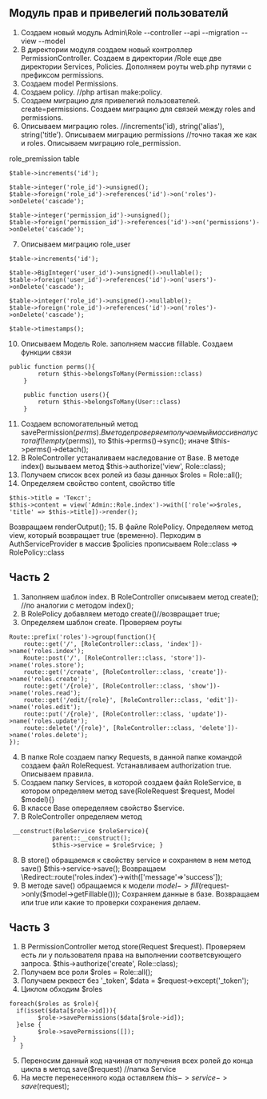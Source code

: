 ## Модуль прав и привелегий пользователй

1. Создаем новый модуль Admin\Role --controller --api --migration --view --model
2. В директории модуля создаем новый контроллер PermissionController. Создаем в директории /Role еще две директории Services, Policies. Дополняем роуты web.php путями с префиксом permissions. 
3. Создаем model Permissions.
4. Создаем policy. //php artisan make:policy. 
5. Создаем миграцию для привелегий пользователей. create=permissions. Создаем миграцию для связей между roles and permissions.
6. Описываем миграцию roles. //increments('id), string('alias'), string('title'). Описываем миграцию permissions //точно такая же как и roles. Описываем миграцию role_permission.

role_premission table
```
$table->increments('id');
            
$table->integer('role_id')->unsigned();
$table->foreign('role_id')->references('id')->on('roles')->onDelete('cascade');

$table->integer('permission_id')->unsigned();
$table->foreign('permission_id')->references('id')->on('permissions')->onDelete('cascade');
```
7. Описываем миграцию role_user
```
$table->increments('id');
            
$table->BigInteger('user_id')->unsigned()->nullable();
$table->foreign('user_id')->references('id')->on('users')->onDelete('cascade');

$table->integer('role_id')->unsigned()->nullable();
$table->foreign('role_id')->references('id')->on('roles')->onDelete('cascade');

$table->timestamps();
```
10. Описываем Модель Role. заполняем массив fillable. Создаем функции связи 
```
public function perms(){
        return $this->belongsToMany(Permission::class)
    }

    public function users(){
        return $this->belongsToMany(User::class)
    }
``` 
11. Создаем вспомогательный метод savePermission($perms).  В методе проверяем получаемый массив на пустота if(!empty($perms)), то $this->perms()->sync(); иначе $this->perms()->detach();
12. В RoleController устаналиваем наследование от Base. В методе index() вызываем метод $this->authorize('view', Role::class);
13. Получаем список всех ролей из базы данных $roles = Role::all();
14. Определяем свойство content, свойство title
```
$this->title = 'Текст';
$this->content = view('Admin::Role.index')->with(['role'=>$roles, 'title' => $this->title])->render();
```
Возвращаем renderOutput();
15. В файле RolePolicy. Определяем метод view, который возвращает true (временно). Перходим в AuthServiceProvider в массив $policies прописываем Role::class => RolePolicy::class 

## Часть 2
1. Заполняем шаблон index. В RoleController описываем метод create(); //по аналогии с методом index();
2. В RolePolicy добавляем методо create()//возвращает true;
3. Определяем шаблон create. Проверяем роуты
```
Route::prefix('roles')->group(function(){
    route::get('/', [RoleController::class, 'index'])->name('roles.index');
    Route::post('/', [RoleController::class, 'store'])->name('roles.store');
    route::get('/create', [RoleController::class, 'create'])->name('roles.create');
    route::get('/{role}', [RoleController::class, 'show'])->name('roles.read');
    route::get('/edit/{role}', [RoleController::class, 'edit'])->name('roles.edit');
    route::put('/{role}', [RoleController::class, 'update'])->name('roles.update');
    route::delete('/{role}', [RoleController::class, 'delete'])->name('roles.delete');
});
```
4. В папке Role создаем папку Requests, в данной папке командой создаем файл RoleRequest. Устанавливаем authorization true. Описываем правила. 
5. Создаем папку Services, в которой создаем файл RoleService, в котором определяем метод save(RoleRequest $request, Model $model){}
6. В классе Base  опеределяем свойство $service.
7. В RoleController определяем метод 
```
 __construct(RoleService $roleService){
            parent::__construct();
            $this->service = $roleSrvice; }

```
8. В store() обращаемся к свойству service и сохраняем в нем метод save() $this->service->save(); Возвращаем \Redirect::route('roles.index')->with(['message'=>'success']);
9. В методе save() обращаемся к модели $model->fill($request->only($model->getFillable())); Сохраняем данные в базе. Возвращаем или true или какие то проверки сохранения делаем.

## Часть 3

1. В PermissionController метод store(Request $request). Проверяем есть ли у пользователя права на выполнении соответсвующего запроса. $this->authorize('create', Role::class);
2. Получаем все роли $roles = Role::all();
3. Получаем реквест без '_token', $data = $request->except('_token');
4. Циклом обходим $roles 

```
foreach($roles as $role){
  if(isset($data[$role->id])){
        $role->savePermissions($data[$role->id]);    
  }else {
        $role->savePermissions([]);
 }
   }
```
5. Переносим данный код начиная от получения всех ролей до конца цикла в метод save($request) //папка Service
6. На месте перенесенного кода оставляем $this->service->save($request);
